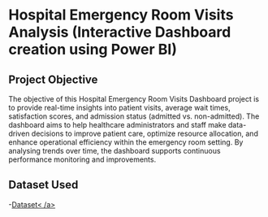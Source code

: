 # Hospital Emergency Room Visits Analysis (Interactive Dashboard creation using Power BI)
## Project Objective
The objective of this Hospital Emergency Room Visits Dashboard project is to provide real-time insights into patient visits, average wait times, satisfaction scores, and admission status (admitted vs. non-admitted). The dashboard aims to help healthcare administrators and staff make data-driven decisions to improve patient care, optimize resource allocation, and enhance operational efficiency within the emergency room setting. By analysing trends over time, the dashboard supports continuous performance monitoring and improvements.
## Dataset Used
-<a href="https://github.com/mamatha203/Data-Analysis-Dashboard/blob/main/Hospital%20Emergency%20visits%20Analysis.pbix">Dataset< /a>


